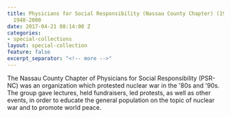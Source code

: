 ```yaml
---
title: Physicians for Social Responsibility (Nassau County Chapter) (1982-1997). Collection,
  1948-2000
date: 2017-04-21 08:14:00 Z
categories:
- special-collections
layout: special-collection
feature: false
excerpt_separator: "<!-- more -->"
---
```


The Nassau County Chapter of Physicians for Social Responsibility (PSR-NC) was an organization which protested nuclear war in the '80s and '90s. The group gave lectures, held fundraisers, led protests, as well as other events, in order to educate the general population on the topic of nuclear war and to promote world peace.
<!-- more -->
